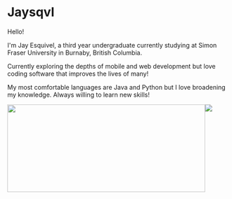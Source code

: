# Jaysqvl

Hello!

I'm Jay Esquivel, a third year undergraduate currently studying at Simon Fraser University in Burnaby, British Columbia.

Currently exploring the depths of mobile and web development but love coding software that improves the lives of many!

My most comfortable languages are Java and Python but I love broadening my knowledge. Always willing to learn new skills!

<div style="display: flex; flex-direction: row;">
 <img class="img" src="https://github-readme-stats-liard-sigma.vercel.app/api?username=jsqvl&hide=contribs,issues&show_icons=true&count_private=true&theme=dark&include_all_commits=true" width="450" height="200"/>
 <img class="img" src="https://github-readme-stats-liard-sigma.vercel.app/api/top-langs/?username=jsqvl&theme=dark&langs_count=10&layout=compact&exclude_repo=CS221,CS213" />
</div>
